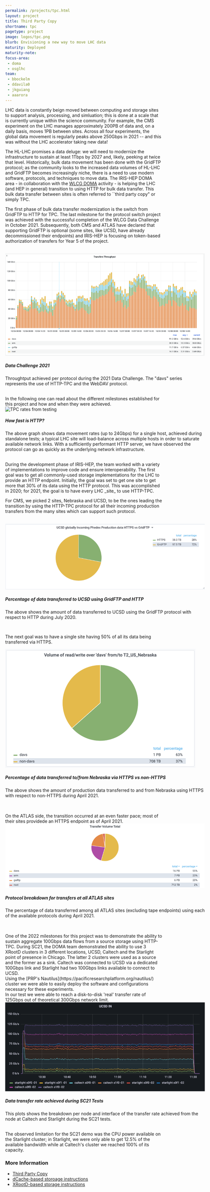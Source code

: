 ```yaml
---
permalink: /projects/tpc.html
layout: project
title: Third Party Copy
shortname: tpc
pagetype: project
image: logos/tpc.png
blurb: Envisioning a new way to move LHC data
maturity: Deployed
maturity-note:
focus-area:
 - doma
 - osglhc
team:
 - bbockelm
 - ddavila0
 - jkguiang
 - aaarora
---
```


LHC data is constantly beign moved between computing and storage sites
to support analysis, processing, and simluation; this is done at a scale
that is currently unique within the science community.  For example, the
CMS experiment on the LHC manages approximately 200PB of data and, on a
daily basis, moves 1PB between sites.  Across all four experiments, the global
data movement is regularly peaks above 250Gbps in 2021 -- and this was without
the LHC accelerator taking new data!

The HL-LHC promises a data deluge: we will need to modernize the infrastructure
to sustain at least 1Tbps by 2027 and, likely, peeking at twice that
level.
Historically, bulk data movement has been done with the GridFTP protocol; as the community looks
to the increased data volumes of HL-LHC and GridFTP becomes increasingly
niche, there is a need to use modern software, protocols, and techniques
to move data.  The IRIS-HEP DOMA area - in collaboration with the [WLCG DOMA](https://twiki.cern.ch/twiki/bin/view/LCG/ThirdPartyCopy)
activity - is helping the LHC (and HEP in general) transition to using HTTP for bulk data transfer.  This bulk data transfer
between sites is often referred to ``third party copy" or simply TPC.

The first phase of bulk data transfer modernization is the switch from GridFTP to HTTP for TPC.
The last milestone for the protocol switch project was achieved with the successful completion of the WLCG Data Challenge in October 2021.
Subsequently, both CMS and ATLAS have declared that supporting GridFTP is optional (some sites, like UCSD, have already decommissioned
their endpoints) and IRIS-HEP is focusing on token-based authorization of transfers for Year 5 of the project.

<br>
<div class="card" style="width: 40rem; margin: auto">
  <img class="card-img-top" style="object-fit: contain"  src="/assets/images/tpc-data-challenge-2021.png" alt="WLCG Data Challenge 2021">
  <div class="card-body">
   <h5 class="card-title">Data Challenge 2021</h5>
   <p class="card-text"> Throughtput achieved per protocol during the 2021 Data Challenge. The "davs" series represents
   the use of HTTP-TPC and the WebDAV protocol.
   </p>
  </div>
</div>

<br>
In the following one can read about the different milestones established for this project and how and when they were achieved.

<br>
<div class="card" style="width: 40rem; margin: auto">
  <img class="card-img-top" style="object-fit: contain"  src="/assets/images/tpc-over-http.png" alt="TPC rates from testing">
  <div class="card-body">
   <h5 class="card-title">How fast is HTTP?</h5>
   <p class="card-text">The above graph shows data movement rates (up to 24Gbps) for a single host, achieved during
   standalone tests; a typical LHC site will load-balance across multiple hosts in order to saturate
   available network links.  With a sufficiently performant HTTP server, we have
   observed the protocol can go as quickly as the underlying network infrastructure.
   </p>
  </div>
</div>

<br>
During the development phase of IRIS-HEP, the team worked with a variety of
implementations to improve code and ensure interoperability.  The first goal
was to get all commonly-used storage implementations for the LHC to provide
an HTTP endpoint.  Initially, the goal was set to get one
site to get more that 30% of its data using the HTTP protocol.  This was
accomplished in 2020; for 2021, the goal is to have every LHC _site_ to use
HTTP-TPC.

For CMS, we picked 2 sites, Nebraska and UCSD, to be the ones leading the transition by
using the HTTP-TPC protocol for all their incoming production transfers from the many sites which
can support such protocol.

<br>
<div class="card" style="width: 40rem; margin: auto">
  <img class="card-img-top" style="object-fit: contain"  src="/assets/images/gftp-vs-http.png" alt="GridFTP vs HTTP">
  <div class="card-body">
   <h5 class="card-title">Percentage of data transferred to UCSD using GridFTP and HTTP</h5>
   <p class="card-text">The above shows the amount of data transferred to UCSD
    using the GridFTP protocol with respect to HTTP during July 2020.
   </p>
  </div>
</div>
<br>

The next goal was to have a single site having 50% of all its data being transferred via HTTPS.
<br>
<div class="card" style="width: 40rem; margin: auto">
  <img class="card-img-top" style="object-fit: contain"  src="/assets/images/tpc-nebraska-davs.png" alt="HTTPS vs non-HTTPS">
  <div class="card-body">
   <h5 class="card-title">Percentage of data transferred to/from Nebraska via HTTPS vs non-HTTPS</h5>
   <p class="card-text">The above shows the amount of production data transferred to and from Nebraska
    using HTTPS with respect to non-HTTPS during April 2021.
   </p>
  </div>
</div>
<br>

<br>
On the ATLAS side, the transition occurred at an even faster pace; most of their sites providede an HTTPS endpoint as of April 2021.

<br>
<div class="card" style="width: 40rem; margin: auto">
  <img class="card-img-top" style="object-fit: contain"  src="/assets/images/tpc-atlas-breakdown_042021.png" alt="Atlas protocol breakdown">
  <div class="card-body">
   <h5 class="card-title">Protocol breakdown for transfers at all ATLAS sites </h5>
   <p class="card-text">The percentage of data transferred among all ATLAS sites (excluding tape endpoints) using each of the available protocols during April 2021.
   </p>
  </div>
</div>

<br>
<br>
One of the 2022 milestones for this project was to demonstrate the ability to
sustain aggregate 100Gbps data flows from a source storage using HTTP-TPC.
During SC21, the DOMA team demonstrated the ability to use 3 XRootD clusters in 3 different
locations, UCSD, Caltech and the Starlight point of presence in Chicago.  The latter 2 clusters were used as a
source and the former as a sink. Caltech was connected to UCSD via a dedicated
100Gbps link and Starlight had two 100Gbps links available to connect to UCSD.
<br>
Using the [PRP's Nautilus](https://pacificresearchplatform.org/nautilus/) cluster we were able to easily deploy the software
and configurations necessary for these experiments.<br>
In our test we were able to reach a disk-to-disk 'real' transfer rate of 125Gbps out of theoretical 300Gbps network limit.
<br>

<div class="card" style="width: 40rem; margin: auto">
  <img class="card-img-top" style="object-fit: contain"
       src="/assets/images/tpc-500gbps-tests.png" alt="SC21 Tests">
  <div class="card-body">
   <h5 class="card-title">Data transfer rate achieved during SC21 Tests </h5>
   <p class="card-text">This plots shows the breakdown per node and interface
      of the transfer rate achieved from the node at Caltech and Starlight
      during the SC21 tests.
   </p>
  </div>
</div>

<br>
The observed limitation for the SC21 demo was the CPU power available on
the Starlight cluster; in Starlight, we were only able to get 12.5% of the available bandwidth
while at Caltech's cluster we reached 100% of its capacity.
<br>

<h3>More Information</h3>

 * [Third Party Copy](https://twiki.cern.ch/twiki/bin/view/LCG/ThirdPartyCopy)
 * [dCache-based storoage instructions](https://twiki.cern.ch/twiki/bin/view/LCG/DCacheConfig)
 * [XRootD-based storage instructions](https://twiki.cern.ch/twiki/bin/view/Main/XRootDoverHTTP)
